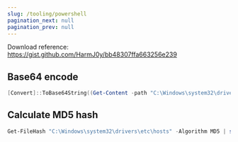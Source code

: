 ```yaml
---
slug: /tooling/powershell
pagination_next: null
pagination_prev: null
---
```


Download reference: https://gist.github.com/HarmJ0y/bb48307ffa663256e239

## Base64 encode

```powershell
[Convert]::ToBase64String((Get-Content -path "C:\Windows\system32\drivers\etc\hosts" -Encoding byte))
```

## Calculate MD5 hash
```powershell
Get-FileHash "C:\Windows\system32\drivers\etc\hosts" -Algorithm MD5 | select Hash
```